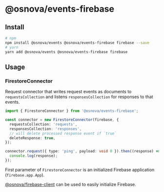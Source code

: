 # @osnova/events-firebase

## Install

```sh
# npm
npm install @osnova/events @osnova/events-firebase firebase --save
# yarn
yarn add @osnova/events @osnova/events-firebase firebase
```

## Usage

### FirestoreConnector

Request connector that writes request events as documents to `requestsCollection` and listens `responsesCollection` for responses to that events.

```typescript
import { FirestoreConnector } from '@osnova/events-firebase';

const connector = new FirestoreConnector(firebase, {
  requestsCollection: 'requests',
  responsesCollection: 'responses',
  // will delete processed response event if `true`
  deleteResponse: true,
});

connector.request({ type: 'ping', payload: void 0 }).then((response) => {
  console.log(response);
});
```

First parameter of `FirestoreConnector` is an initialized Firebase application (`firebase.app.App`).

[@osnova/firebase-client](https://github.com/0snova/firebase-client) can be used to easily initialize Firebase.
